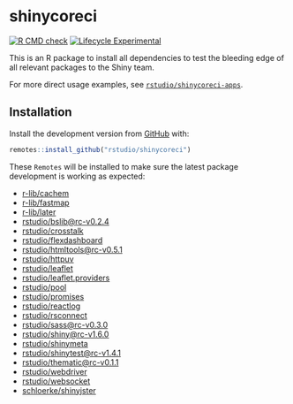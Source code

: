<!-- README.md is generated from README.Rmd. Please edit that file -->

# shinycoreci

<!-- badges: start -->

[![R CMD check](https://github.com/rstudio/shinycoreci/workflows/R-CMD-check/badge.svg)](https://github.com/rstudio/shinycoreci/actions?query=workflow%3AR-CMD-check)
[![Lifecycle Experimental](https://img.shields.io/badge/lifecycle-experimental-orange.svg)](https://www.tidyverse.org/lifecycle/#experimental)
<!-- badges: end -->

This is an R package to install all dependencies to test the bleeding edge of all relevant packages to the Shiny team.

For more direct usage examples, see [`rstudio/shinycoreci-apps`](https://github.com/rstudio/shinycoreci-apps).

## Installation

Install the development version from [GitHub](https://github.com/) with:

``` r
remotes::install_github("rstudio/shinycoreci")
```

These `Remotes` will be installed to make sure the latest package development is working as expected:

  - [r-lib/cachem](http://github.com/r-lib/cachem)
  - [r-lib/fastmap](http://github.com/r-lib/fastmap)
  - [r-lib/later](http://github.com/r-lib/later)
  - [rstudio/bslib@rc-v0.2.4](http://github.com/rstudio/bslib)
  - [rstudio/crosstalk](http://github.com/rstudio/crosstalk)
  - [rstudio/flexdashboard](http://github.com/rstudio/flexdashboard)
  - [rstudio/htmltools@rc-v0.5.1](http://github.com/rstudio/htmltools)
  - [rstudio/httpuv](http://github.com/rstudio/httpuv)
  - [rstudio/leaflet](http://github.com/rstudio/leaflet)
  - [rstudio/leaflet.providers](http://github.com/rstudio/leaflet.providers)
  - [rstudio/pool](http://github.com/rstudio/pool)
  - [rstudio/promises](http://github.com/rstudio/promises)
  - [rstudio/reactlog](http://github.com/rstudio/reactlog)
  - [rstudio/rsconnect](http://github.com/rstudio/rsconnect)
  - [rstudio/sass@rc-v0.3.0](http://github.com/rstudio/sass)
  - [rstudio/shiny@rc-v1.6.0](http://github.com/rstudio/shiny)
  - [rstudio/shinymeta](http://github.com/rstudio/shinymeta)
  - [rstudio/shinytest@rc-v1.4.1](http://github.com/rstudio/shinytest)
  - [rstudio/thematic@rc-v0.1.1](http://github.com/rstudio/thematic)
  - [rstudio/webdriver](http://github.com/rstudio/webdriver)
  - [rstudio/websocket](http://github.com/rstudio/websocket)
  - [schloerke/shinyjster](http://github.com/schloerke/shinyjster)
